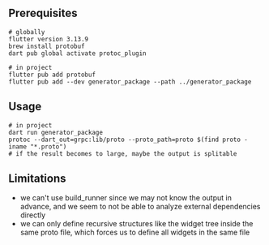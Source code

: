 ## Prerequisites

```
# globally
flutter version 3.13.9
brew install protobuf
dart pub global activate protoc_plugin

# in project
flutter pub add protobuf
flutter pub add --dev generator_package --path ../generator_package
```

## Usage

```
# in project
dart run generator_package
protoc --dart_out=grpc:lib/proto --proto_path=proto $(find proto -iname "*.proto")
# if the result becomes to large, maybe the output is splitable
```

## Limitations

- we can't use build_runner since we may not know the output in advance, and we seem to not be able to analyze external dependencies directly
- we can only define recursive structures like the widget tree inside the same proto file, which forces us to define all widgets in the same file
